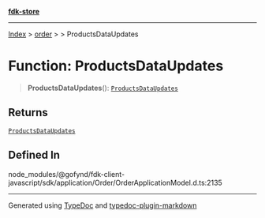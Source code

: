 [**fdk-store**](../../../README.md)
***

[Index](../../../API.md) > [order](../../README.md) > [<internal>](../README.md) > ProductsDataUpdates

# Function: ProductsDataUpdates

> **ProductsDataUpdates**(): [`ProductsDataUpdates`](../type-aliases/type-alias.ProductsDataUpdates.md)

## Returns

[`ProductsDataUpdates`](../type-aliases/type-alias.ProductsDataUpdates.md)

## Defined In

node\_modules/@gofynd/fdk-client-javascript/sdk/application/Order/OrderApplicationModel.d.ts:2135

***
Generated using [TypeDoc](https://typedoc.org/) and [typedoc-plugin-markdown](https://www.npmjs.com/package/typedoc-plugin-markdown)
